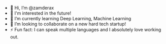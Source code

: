 - 👋 Hi, I’m @zamderax
- 👀 I'm interested in the future!
- 🌱 I’m currently learning Deep Learning, Machine Learning 
- 💞️ I’m looking to collaborate on a new hard tech startup!
- ⚡ Fun fact: I can speak multiple languages and I absolutely love working out. 

<!---
zamderax/zamderax is a ✨ special ✨ repository because its `README.md` (this file) appears on your GitHub profile.
You can click the Preview link to take a look at your changes.
--->
